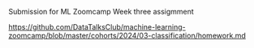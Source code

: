 Submission for ML Zoomcamp Week three assigmment

https://github.com/DataTalksClub/machine-learning-zoomcamp/blob/master/cohorts/2024/03-classification/homework.md
